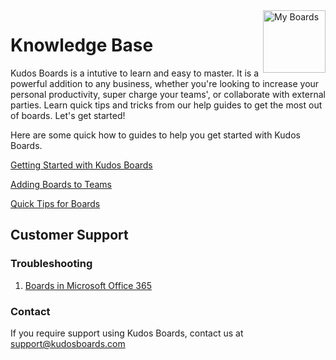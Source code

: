 <img style="float: right" src="/assets/images/boards-logo.jpg" height="100" alt="My Boards" />

# Knowledge Base

Kudos Boards is a intutive to learn and easy to master. It is a powerful addition to any business, whether you're looking to increase your personal productivity, super charge your teams', or collaborate with external parties. Learn quick tips and tricks from our help guides to get the most out of boards. Let's get started!

Here are some quick how to guides to help you get started with Kudos Boards. 

[Getting Started with Kudos Boards](/boards/howto/getting-started-with-kudos-boards/)

[Adding Boards to Teams](/boards/howto/adding-boards-to-teams/)

[Quick Tips for Boards](/boards/howto/quick-tips-for-boards/)






## Customer Support

### Troubleshooting

1. [Boards in Microsoft Office 365](/boards/troubleshooting/office365/)

### Contact
If you require support using Kudos Boards, contact us at [support@kudosboards.com](mailto:support@kudosboards.com)
